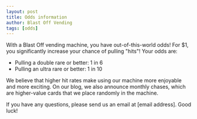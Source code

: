 ```yaml
---
layout: post
title: Odds information
author: Blast Off Vending
tags: [odds]
---
```


With a Blast Off vending machine, you have out-of-this-world odds! For $1, you significantly increase your chance of pulling "hits"! Your odds are:
* Pulling a double rare or better: 1 in 6
* Pulling an ultra rare or better: 1 in 10  

We believe that higher hit rates make using our machine more enjoyable and more exciting. On our blog, we also announce monthly chases, which are higher-value cards that we place randomly in the machine.  

If you have any questions, please send us an email at [email address]. Good luck!